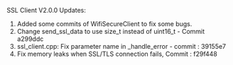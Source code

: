 SSL Client V2.0.0 Updates:

1. Added some commits of WifiSecureClient to fix some bugs.
2. Change send_ssl_data to use size_t instead of uint16_t - Commit a299ddc
3. ssl_client.cpp: Fix parameter name in _handle_error - commit : 39155e7
4. Fix memory leaks when SSL/TLS connection fails, Commit : f29f448
